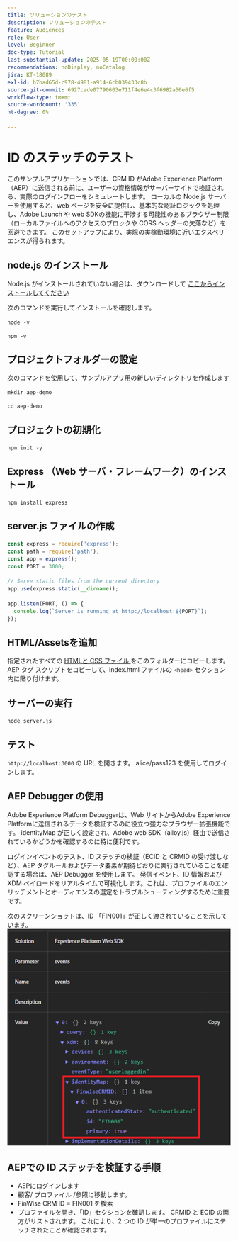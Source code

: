 ```yaml
---
title: ソリューションのテスト
description: ソリューションのテスト
feature: Audiences
role: User
level: Beginner
doc-type: Tutorial
last-substantial-update: 2025-05-19T00:00:00Z
recommendations: noDisplay, noCatalog
jira: KT-18089
exl-id: b7bad65d-c978-4981-a914-6cb039433c8b
source-git-commit: 6927cade07790603e711f4e6e4c3f6982a56e6f5
workflow-type: tm+mt
source-wordcount: '335'
ht-degree: 0%

---
```


# ID のステッチのテスト

このサンプルアプリケーションでは、CRM ID がAdobe Experience Platform（AEP）に送信される前に、ユーザーの資格情報がサーバーサイドで検証される、実際のログインフローをシミュレートします。 ローカルの Node.js サーバーを使用すると、web ページを安全に提供し、基本的な認証ロジックを処理し、Adobe Launch や web SDKの機能に干渉する可能性のあるブラウザー制限（ローカルファイルへのアクセスのブロックや CORS ヘッダーの欠落など）を回避できます。 このセットアップにより、実際の実稼動環境に近いエクスペリエンスが得られます。

## node.js のインストール

Node.js がインストールされていない場合は、ダウンロードして [ ここからインストールしてください ](https://nodejs.org/)

次のコマンドを実行してインストールを確認します。

`node -v`

`npm -v`

## プロジェクトフォルダーの設定

次のコマンドを使用して、サンプルアプリ用の新しいディレクトリを作成します

`mkdir aep-demo`

`cd aep-demo`

## プロジェクトの初期化

`npm init -y`

## Express （Web サーバ・フレームワーク）のインストール

`npm install express`

## server.js ファイルの作成

```javascript
const express = require('express');
const path = require('path');
const app = express();
const PORT = 3000;

// Serve static files from the current directory
app.use(express.static(__dirname));

app.listen(PORT, () => {
  console.log(`Server is running at http://localhost:${PORT}`);
});
```

## HTML/Assetsを追加

指定されたすべての [HTMLと CSS ファイル ](assets/login-app-files.zip) をこのフォルダーにコピーします。 AEP タグ スクリプトをコピーして、index.html ファイルの `<head>` セクション内に貼り付けます。

## サーバーの実行

`node server.js`

## テスト

`http://localhost:3000` の URL を開きます。 alice/pass123 を使用してログインします。

## AEP Debugger の使用

Adobe Experience Platform Debuggerは、Web サイトからAdobe Experience Platformに送信されるデータを検証するのに役立つ強力なブラウザー拡張機能です。 identityMap が正しく設定され、Adobe web SDK（alloy.js）経由で送信されているかどうかを確認するのに特に便利です。

ログインイベントのテスト、ID ステッチの検証（ECID と CRMID の受け渡しなど）、AEP タグルールおよびデータ要素が期待どおりに実行されていることを確認する場合は、AEP Debugger を使用します。 発信イベント、ID 情報および XDM ペイロードをリアルタイムで可視化します。これは、プロファイルのエンリッチメントとオーディエンスの選定をトラブルシューティングするために重要です。

次のスクリーンショットは、ID 「FIN001」が正しく渡されていることを示しています。
![aep-debugger](assets/aep-debugger.png)

## AEPでの ID ステッチを検証する手順

* AEPにログインします
* 顧客/ プロファイル /参照に移動します。
* FinWise CRM ID = FIN001 を検索
* プロファイルを開き、「ID」セクションを確認します。 CRMID と ECID の両方がリストされます。   これにより、2 つの ID が単一のプロファイルにステッチされたことが確認されます。


